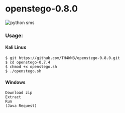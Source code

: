 # openstego-0.8.0
![python sms](https://www.openstego.com/image/screenshot/01.png)
### Usage:

#### Kali Linux
```
$ git https://github.com/TH4WN3/openstego-0.8.0.git
$ cd openstego-0.7.4
$ chmod +x openstego.sh
$ ./openstego.sh

```
#### Windows

```
Download zip
Extract
Run
(Java Request)

```
